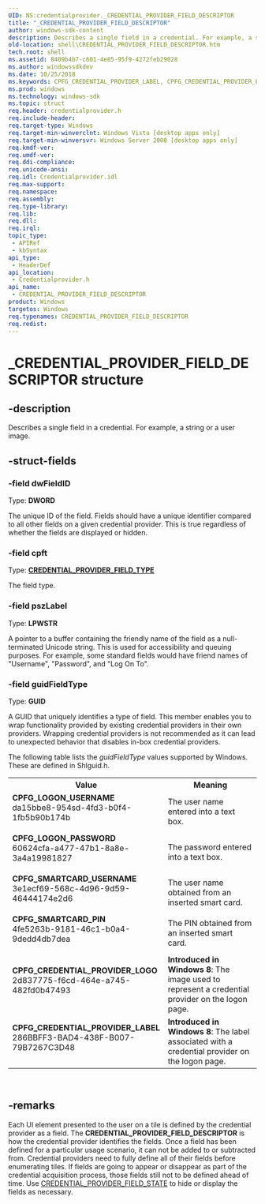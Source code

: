 ```yaml
---
UID: NS:credentialprovider._CREDENTIAL_PROVIDER_FIELD_DESCRIPTOR
title: "_CREDENTIAL_PROVIDER_FIELD_DESCRIPTOR"
author: windows-sdk-content
description: Describes a single field in a credential. For example, a string or a user image.
old-location: shell\CREDENTIAL_PROVIDER_FIELD_DESCRIPTOR.htm
tech.root: shell
ms.assetid: 8409b4b7-c601-4e85-95f9-4272feb29028
ms.author: windowssdkdev
ms.date: 10/25/2018
ms.keywords: CPFG_CREDENTIAL_PROVIDER_LABEL, CPFG_CREDENTIAL_PROVIDER_LOGO, CPFG_LOGON_PASSWORD, CPFG_LOGON_USERNAME, CPFG_SMARTCARD_PIN, CPFG_SMARTCARD_USERNAME, CREDENTIAL_PROVIDER_FIELD_DESCRIPTOR, CREDENTIAL_PROVIDER_FIELD_DESCRIPTOR structure [Windows Shell], _CREDENTIAL_PROVIDER_FIELD_DESCRIPTOR, _shell_CREDENTIAL_PROVIDER_FIELD_DESCRIPTOR, credentialprovider/CREDENTIAL_PROVIDER_FIELD_DESCRIPTOR, shell.CREDENTIAL_PROVIDER_FIELD_DESCRIPTOR
ms.prod: windows
ms.technology: windows-sdk
ms.topic: struct
req.header: credentialprovider.h
req.include-header: 
req.target-type: Windows
req.target-min-winverclnt: Windows Vista [desktop apps only]
req.target-min-winversvr: Windows Server 2008 [desktop apps only]
req.kmdf-ver: 
req.umdf-ver: 
req.ddi-compliance: 
req.unicode-ansi: 
req.idl: Credentialprovider.idl
req.max-support: 
req.namespace: 
req.assembly: 
req.type-library: 
req.lib: 
req.dll: 
req.irql: 
topic_type:
 - APIRef
 - kbSyntax
api_type:
 - HeaderDef
api_location:
 - Credentialprovider.h
api_name:
 - CREDENTIAL_PROVIDER_FIELD_DESCRIPTOR
product: Windows
targetos: Windows
req.typenames: CREDENTIAL_PROVIDER_FIELD_DESCRIPTOR
req.redist: 
---
```


# _CREDENTIAL_PROVIDER_FIELD_DESCRIPTOR structure


## -description


Describes a single field in a credential. For example, a string or a user image.


## -struct-fields




### -field dwFieldID

Type: <b>DWORD</b>

The unique ID of the field. Fields should have a unique identifier compared to all other fields on a given credential provider. This is true regardless of whether the fields are displayed or hidden.


### -field cpft

Type: <b><a href="https://msdn.microsoft.com/5af9f007-9588-4574-a5ce-3f01ec0b45e8">CREDENTIAL_PROVIDER_FIELD_TYPE</a></b>

The field type.


### -field pszLabel

Type: <b>LPWSTR</b>

A pointer to a buffer containing the friendly name of the field as a null-terminated Unicode string. This is used for accessibility and queuing purposes. For example, some standard fields would have friend names of "Username", "Password", and "Log On To".


### -field guidFieldType

Type: <b>GUID</b>

A GUID that uniquely identifies a type of field. This member enables you to wrap functionality provided by existing credential providers in their own providers. Wrapping credential providers is not recommended as it can lead to unexpected behavior that disables in-box credential providers.

The following table lists the <i>guidFieldType</i> values supported by Windows. These are defined in Shlguid.h. 

<table>
<tr>
<th>Value</th>
<th>Meaning</th>
</tr>
<tr>
<td width="40%"><a id="CPFG_LOGON_USERNAME"></a><a id="cpfg_logon_username"></a><dl>
<dt><b>CPFG_LOGON_USERNAME</b></dt>
<dt>da15bbe8-954sd-4fd3-b0f4-1fb5b90b174b</dt>
</dl>
</td>
<td width="60%">
The user name entered into a text box.

</td>
</tr>
<tr>
<td width="40%"><a id="CPFG_LOGON_PASSWORD"></a><a id="cpfg_logon_password"></a><dl>
<dt><b>CPFG_LOGON_PASSWORD</b></dt>
<dt>60624cfa-a477-47b1-8a8e-3a4a19981827</dt>
</dl>
</td>
<td width="60%">
The password entered into a text box.

</td>
</tr>
<tr>
<td width="40%"><a id="CPFG_SMARTCARD_USERNAME"></a><a id="cpfg_smartcard_username"></a><dl>
<dt><b>CPFG_SMARTCARD_USERNAME</b></dt>
<dt>3e1ecf69-568c-4d96-9d59-46444174e2d6</dt>
</dl>
</td>
<td width="60%">
The user name obtained from an inserted smart card.

</td>
</tr>
<tr>
<td width="40%"><a id="CPFG_SMARTCARD_PIN"></a><a id="cpfg_smartcard_pin"></a><dl>
<dt><b>CPFG_SMARTCARD_PIN</b></dt>
<dt>4fe5263b-9181-46c1-b0a4-9dedd4db7dea</dt>
</dl>
</td>
<td width="60%">
The PIN obtained from an inserted smart card.

</td>
</tr>
<tr>
<td width="40%"><a id="CPFG_CREDENTIAL_PROVIDER_LOGO"></a><a id="cpfg_credential_provider_logo"></a><dl>
<dt><b>CPFG_CREDENTIAL_PROVIDER_LOGO</b></dt>
<dt>2d837775-f6cd-464e-a745-482fd0b47493</dt>
</dl>
</td>
<td width="60%">
<b>Introduced in Windows 8</b>: The image used to represent a credential provider on the logon page.

</td>
</tr>
<tr>
<td width="40%"><a id="CPFG_CREDENTIAL_PROVIDER_LABEL"></a><a id="cpfg_credential_provider_label"></a><dl>
<dt><b>CPFG_CREDENTIAL_PROVIDER_LABEL</b></dt>
<dt>286BBFF3-BAD4-438F-B007-79B7267C3D48</dt>
</dl>
</td>
<td width="60%">
<b>Introduced in Windows 8</b>: The label associated with a credential provider on the logon page.

</td>
</tr>
</table>
 


## -remarks



Each UI element presented to the user on a tile is defined by the credential provider as a field. The <b>CREDENTIAL_PROVIDER_FIELD_DESCRIPTOR</b> is how the credential provider identifies the fields. Once a field has been defined for a particular usage scenario, it can not be added to or subtracted from. Credential providers need to fully define all of their fields before enumerating tiles. If fields are going to appear or disappear as part of the credential acquisition process, those fields still not to be defined ahead of time. Use <a href="https://msdn.microsoft.com/4cc7858c-483b-4fac-96ba-8962bc362422">CREDENTIAL_PROVIDER_FIELD_STATE</a> to hide or display the fields as necessary.



